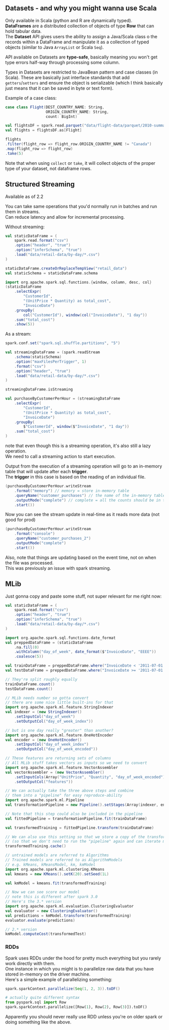 
## Datasets - and why you might wanna use Scala

Only available in Scala (python and R are dynamically typed).  
**DataFrames** are a distributed collection of objects of type **Row** that can hold tabular data.  
The **Dataset** API gives users the ability to assign a Java/Scala class o the records within a DataFrame and manipulate
it as a collection of typed objects (similar to Java `ArrayList` or Scala `Seq`).

API available on Datasets are **type-safe**, basically meaning you won't get type errors half-way through processing
some column.

Types in Datasets are restricted to JavaBean pattern and case classes (in Scala). These are basically just interface
standards that add `getters`/`setters` and ensure the object is serializable (which I think basically just means that it
can be saved in byte or text form).

Example of a case class:
```scala
case class Flight(DEST_COUNTRY_NAME: String,
                  ORIGIN_COUNTRY_NAME: String,
                  count: BigInt)

val flightsDF = spark.read.parquet("data/flight-data/parquet/2010-summary.parquet/")
val flights = flightsDF.as[Flight]

flights
.filter(flight_row => flight_row.ORIGIN_COUNTRY_NAME != "Canada")
.map(flight_row => flight_row)
.take(5)
```

Note that when using `collect` or `take`, it will collect objects of the proper type of your dataset, not dataframe
rows.

## Structured Streaming

Available as of 2.2

You can take same operations that you'd normally run in batches and run them in streams.  
Can reduce latency and allow for incremental processing. 

Without streaming:
```scala
val staticDataFrame = (
    spark.read.format("csv")
    .option("header", "true")
    .option("inferSchema", "true")
    .load("data/retail-data/by-day/*.csv")
)

staticDataFrame.createOrReplaceTempView("retail_data")
val staticSchema = staticDataFrame.schema

import org.apache.spark.sql.functions.{window, column, desc, col}
(staticDataFrame
    .selectExpr(
        "CustomerId",
        "(UnitPrice * Quantity) as total_cost",
        "InvoiceDate")
    .groupBy(
        col("CustomerId"), window(col("InvoiceDate"), "1 day"))
    .sum("total_cost")
    .show(5))
```

As a stream:
```scala
spark.conf.set("spark.sql.shuffle.partitions", "5")

val streamingDataFrame = (spark.readStream
    .schema(staticSchema)
    .option("maxFilesPerTrigger", 1)
    .format("csv")
    .option("header", "true")
    .load("data/retail-data/by-day/*.csv")
)

streamingDataFrame.isStreaming

val purchaseByCustomerPerHour = (streamingDataFrame
    .selectExpr(
        "CustomerId",
        "(UnitPrice * Quantity) as total_cost",
        "InvoiceDate")
    .groupBy(
        $"CustomerId", window($"InvoiceDate", "1 day"))
    .sum("total_cost")
)
```

note that even though this is a streaming operation, it's also still a lazy operation.  
We need to call a streaming action to start execution.  

Output from the execution of a streaming operation will go to an in-memory table that will update after each
**trigger**.  
The **trigger** in this case is based on the reading of an individual file.

```scala
(purchaseByCustomerPerHour.writeStream
    .format("memory") // memory = store in-memory table
    .queryName("customer_purchases") // the name of the in-memory table
    .outputMode("complete") // complete = all the counts should be in the table
    .start())
```

Now you can see the stream update in real-time as it reads more data (not good for prod)
```scala
(purchaseByCustomerPerHour.writeStream
    .format("console")
    .queryName("customer_purchases_2")
    .outputMode("complete")
    .start())
```

Also, note that things are updating based on the event time, not on when the file was processed.  
This was previously an issue with spark streaming.

## MLib 

Just gonna copy and paste some stuff, not super relevant for me right now:

```scala
val staticDataFrame = (
    spark.read.format("csv")
    .option("header", "true")
    .option("inferSchema", "true")
    .load("data/retail-data/by-day/*.csv")
)

import org.apache.spark.sql.functions.date_format
val preppedDataFrame = (staticDataFrame
    .na.fill(0)
    .withColumn("day_of_week", date_format($"InvoiceDate", "EEEE"))
    .coalesce(5))

val trainDataFrame = preppedDataFrame.where("InvoiceDate < '2011-07-01'")
val testDataFrame = preppedDataFrame.where("InvoiceDate >= '2011-07-01'")

// They're split roughly equally
trainDataFrame.count()
testDataFrame.count()

// MLib needs number so gotta convert
// there are some nice little built-ins for that
import org.apache.spark.ml.feature.StringIndexer
val indexer = (new StringIndexer()
    .setInputCol("day_of_week")
    .setOutputCol("day_of_week_index"))

// but is one day really "greater" than another?
import org.apache.spark.ml.feature.OneHotEncoder
val encoder = (new OneHotEncoder()
    .setInputCol("day_of_week_index")
    .setOutputCol("day_of_week_encoded"))

// These features are returning sets of columns
// All MLib stuff takes vectors as inputs so we need to convert
import org.apache.spark.ml.feature.VectorAssembler
val vectorAssembler = (new VectorAssembler()
    .setInputCols(Array("UnitPrice", "Quantity", "day_of_week_encoded"))
    .setOutputCol("features"))

// We can actually take the three above steps and combine
// them into a "pipeline" for easy reproduce-ability
import org.apache.spark.ml.Pipeline
val transformationPipeline = new Pipeline().setStages(Array(indexer, encoder, vectorAssembler))

// Note that this step could also be included in the pipeline
val fittedPipeline = transformationPipeline.fit(trainDataFrame)

val transformedTraining = fittedPipeline.transform(trainDataFrame)

// We can also use this setting so that we store a copy of the transformed data
// (so that we don't need to run the "pipeline" again and can iterate much faster)
transformedTraining.cache()

// untrained models are referred to Algorithms
// Trained models are referred to as AlgorithmModels
// e.g. kMeans, kMeansModel, km, kmModel
import org.apache.spark.ml.clustering.KMeans
val kmeans = new KMeans().setK(20).setSeed(1L)

val kmModel = kmeans.fit(transformedTraining)

// Now we can see score our model
// note this is different after spark 3.0
// Here's the 3.* version
import org.apache.spark.ml.evaluation.ClusteringEvaluator
val evaluator = new ClusteringEvaluator()
val predictions = kmModel.transform(transformedTraining)
evaluator.evaluate(predictions)

// 2.* version
kmModel.computeCost(transformedTest)
```

### RDDs

Spark uses RDDs under the hood for pretty much everything but you rarely work directly with them.  
One instance in which you might is to parallelize raw data that you have stored in-memory on the driver machine.  
Here's a simple example of parallelizing something:
```scala
spark.sparkContext.parallelize(Seq(1, 2, 3)).toDF()
```
```python
# actually quite different syntax
from pyspark.sql import Row
spark.sparkContext.parallelize([Row(1), Row(2), Row(3)]).toDF()
```

Apparently you should never really use RDD unless you're on older spark or doing something like the above.
